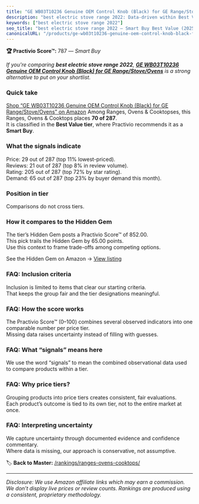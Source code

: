 ```yaml
---
title: "GE WB03T10236 Genuine OEM Control Knob (Black) for GE Range/Stove/Ovens"
description: "best electric stove range 2022: Data-driven within Best Value ranking using the Practivio Score™. Positioned by quality, value, demand, findability, momentum."
keywords: ["best electric stove range 2022"]
seo_title: "best electric stove range 2022 — Smart Buy Best Value (2025)"
canonicalURL: "/products/ge-wb03t10236-genuine-oem-control-knob-black-for-ge-rangestoveovens-B00MOCKG10/"
---
```


**🏆 Practivio Score™:** 787 — _Smart Buy_


*If you're comparing **best electric stove range 2022**, **[GE WB03T10236 Genuine OEM Control Knob (Black) for GE Range/Stove/Ovens](https://www.amazon.com/dp/B00MOCKG10?tag=practivio-20)** is a strong alternative to put on your shortlist.*
### Quick take
[Shop “GE WB03T10236 Genuine OEM Control Knob (Black) for GE Range/Stove/Ovens” on Amazon](https://www.amazon.com/dp/B00MOCKG10?tag=practivio-20)
Among Ranges, Ovens & Cooktopses, this Ranges, Ovens & Cooktops places **70 of 287**.  
It is classified in the **Best Value tier**, where Practivio recommends it as a **Smart Buy**.

### What the signals indicate
Price: 29 out of 287 (top 11% lowest-priced).  
Reviews: 21 out of 287 (top 8% in review volume).  
Rating: 205 out of 287 (top 72% by star rating).  
Demand: 65 out of 287 (top 23% by buyer demand this month).

### Position in tier
Comparisons do not cross tiers.

### How it compares to the Hidden Gem
The tier’s Hidden Gem posts a Practivio Score™ of 852.00.  
This pick trails the Hidden Gem by 65.00 points.  
Use this context to frame trade-offs among competing options.  

See the Hidden Gem on Amazon → [View listing](https://www.amazon.com/dp/B0CHJ5HFNB?tag=practivio-20)

### FAQ: Inclusion criteria
Inclusion is limited to items that clear our starting criteria.  
That keeps the group fair and the tier designations meaningful.

### FAQ: How the score works
The Practivio Score™ (0–100) combines several observed indicators into one comparable number per price tier.  
Missing data raises uncertainty instead of filling with guesses.

### FAQ: What “signals” means here
We use the word “signals” to mean the combined observational data used to compare products within a tier.

### FAQ: Why price tiers?
Grouping products into price tiers creates consistent, fair evaluations.  
Each product’s outcome is tied to its own tier, not to the entire market at once.

### FAQ: Interpreting uncertainty
We capture uncertainty through documented evidence and confidence commentary.  
Where data is missing, our approach is conservative, not assumptive.


🏷️ **Back to Master:** [/rankings/ranges-ovens-cooktops/](/rankings/ranges-ovens-cooktops/)

---
_Disclosure: We use Amazon affiliate links which may earn a commission. We don’t display live prices or review counts. Rankings are produced using a consistent, proprietary methodology._

